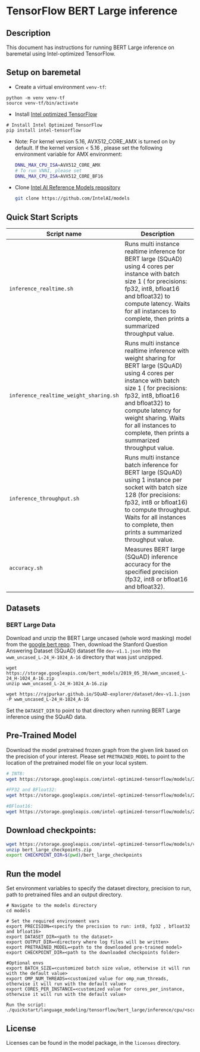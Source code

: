 <!--- 0. Title -->
# TensorFlow BERT Large inference

<!-- 10. Description -->
## Description

This document has instructions for running BERT Large inference on baremetal using
Intel-optimized TensorFlow.

<!-- 20. Environment setup on baremetal -->
## Setup on baremetal

* Create a virtual environment `venv-tf`:
```
python -m venv venv-tf
source venv-tf/bin/activate
```

* Install [Intel optimized TensorFlow](https://pypi.org/project/intel-tensorflow/)
```
# Install Intel Optimized TensorFlow
pip install intel-tensorflow
```

* Note: For kernel version 5.16, AVX512_CORE_AMX is turned on by default. If the kernel version < 5.16 , please set the following environment variable for AMX environment: 
  ```bash
  DNNL_MAX_CPU_ISA=AVX512_CORE_AMX
  # To run VNNI, please set 
  DNNL_MAX_CPU_ISA=AVX512_CORE_BF16
  ```

* Clone [Intel AI Reference Models repository](https://github.com/IntelAI/models)
  ```bash
  git clone https://github.com/IntelAI/models
  ```

<!--- 40. Quick Start Scripts -->
## Quick Start Scripts

| Script name | Description |
|-------------|-------------|
| `inference_realtime.sh` | Runs multi instance realtime inference for BERT large (SQuAD) using 4 cores per instance with batch size 1 ( for precisions: fp32, int8, bfloat16 and bfloat32) to compute latency. Waits for all instances to complete, then prints a summarized throughput value. |
| `inference_realtime_weight_sharing.sh` | Runs multi instance realtime inference with weight sharing for BERT large (SQuAD) using 4 cores per instance with batch size 1 ( for precisions: fp32, int8, bfloat16 and bfloat32) to compute latency for weight sharing. Waits for all instances to complete, then prints a summarized throughput value. |
| `inference_throughput.sh` | Runs multi instance batch inference for BERT large (SQuAD) using 1 instance per socket with batch size 128 (for precisions: fp32, int8 or bfloat16) to compute throughput. Waits for all instances to complete, then prints a summarized throughput value. |
| `accuracy.sh` | Measures BERT large (SQuAD) inference accuracy for the specified precision (fp32, int8 or bfloat16 and bfloat32). |

<!--- 30. Datasets -->
## Datasets

### BERT Large Data
Download and unzip the BERT Large uncased (whole word masking) model from the
[google bert repo](https://github.com/google-research/bert#pre-trained-models).
Then, download the Stanford Question Answering Dataset (SQuAD) dataset file `dev-v1.1.json` into the `wwm_uncased_L-24_H-1024_A-16` directory that was just unzipped.

```
wget https://storage.googleapis.com/bert_models/2019_05_30/wwm_uncased_L-24_H-1024_A-16.zip
unzip wwm_uncased_L-24_H-1024_A-16.zip

wget https://rajpurkar.github.io/SQuAD-explorer/dataset/dev-v1.1.json -P wwm_uncased_L-24_H-1024_A-16
```
Set the `DATASET_DIR` to point to that directory when running BERT Large inference using the SQuAD data.

<!--- 50. Baremetal -->
## Pre-Trained Model

Download the model pretrained frozen graph from the given link based on the precision of your interest. Please set `PRETRAINED_MODEL` to point to the location of the pretrained model file on your local system.
```bash
# INT8:
wget https://storage.googleapis.com/intel-optimized-tensorflow/models/2_10_0/per_channel_opt_int8_bf16_bert.pb

#FP32 and BFloat32:
wget https://storage.googleapis.com/intel-optimized-tensorflow/models/2_10_0/fp32_bert_squad.pb

#BFloat16:
wget https://storage.googleapis.com/intel-optimized-tensorflow/models/2_10_0/optimized_bf16_bert.pb
```

## Download checkpoints:
```bash
wget https://storage.googleapis.com/intel-optimized-tensorflow/models/v1_8/bert_large_checkpoints.zip
unzip bert_large_checkpoints.zip
export CHECKPOINT_DIR=$(pwd)/bert_large_checkpoints
```

## Run the model

Set environment variables to specify the dataset directory, precision to run, path to pretrained files and an output directory.
```
# Navigate to the models directory
cd models

# Set the required environment vars
export PRECISION=<specify the precision to run: int8, fp32 , bfloat32 and bfloat16>
export DATASET_DIR=<path to the dataset>
export OUTPUT_DIR=<directory where log files will be written>
export PRETRAINED_MODEL=<path to the downloaded pre-trained model>
export CHECKPOINT_DIR=<path to the downloaded checkpoints folder>

#Optional envs
export BATCH_SIZE=<customized batch size value, otherwise it will run with the default value>
export OMP_NUM_THREADS=<customized value for omp_num_threads, otherwise it will run with the default value>
export CORES_PER_INSTANCE=<customized value for cores_per_instance, otherwise it will run with the default value>

Run the script:
./quickstart/language_modeling/tensorflow/bert_large/inference/cpu/<script_name.sh>
```

<!--- 80. License -->
## License

Licenses can be found in the model package, in the `licenses` directory.

